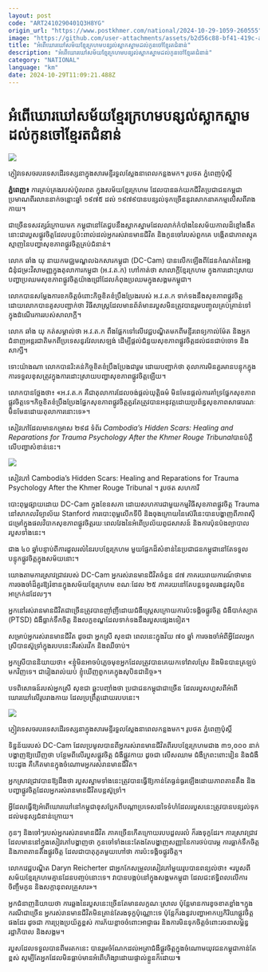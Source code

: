 ```yaml
---
layout: post
code: "ART2410290401Q3H8YG"
origin_url: "https://www.postkhmer.com/national/2024-10-29-1059-260555"
image: "https://github.com/user-attachments/assets/b2d56c88-bf41-419c-a0ff-35388b8973e5"
title: "អំពើ​ឃោរឃៅ​សម័យ​ខ្មែរ​ក្រហម​បន្សល់​ស្លាកស្នាម​ដល់​កូនចៅ​ខ្មែរ​ត​ជំនាន់"
description: "​​អំពើ​ឃោរឃៅ​សម័យ​ខ្មែរ​ក្រហម​បន្សល់​ស្លាកស្នាម​ដល់​កូនចៅ​ខ្មែរ​ត​ជំនាន់​"
category: "NATIONAL"
language: "km"
date: 2024-10-29T11:09:21.488Z
---
```


# អំពើ​ឃោរឃៅ​សម័យ​ខ្មែរ​ក្រហម​បន្សល់​ស្លាកស្នាម​ដល់​កូនចៅ​ខ្មែរ​ត​ជំនាន់

![](https://github.com/user-attachments/assets/15bd1975-1067-4cce-83cb-e3418dc6b223)

ភ្ញៀវទេសចរ​បរទេស​ដើរ​ទស្សនា​ក្នុង​សារមន្ទីរ​ទួលស្លែង​នា​ពេលកន្លង​មក។ រូបថត ភ្នំពេញប៉ុស្តិ៍

**ភ្នំពេញ៖** ការ​គ្រប់គ្រង​របស់​ប៉ុល​ពត ក្នុង​សម័យ​ខ្មែរក្រហម ដែល​បាន​ឆក់យក​ជីវិត​ប្រជាជន​កម្ពុជា​ប្រមាណ​ពីរលាន​នាក់​ចន្លោះ​ឆ្នាំ ១៩៧៥ ដល់ ១៩៧៩​ បាន​បន្សល់ទុក​ច្រើននូវ​សោកនាគកម្ម​លើស​ពី​រាងកាយ​​។​

ជាច្រើន​ទសវត្សរ៍​ក្រោយមក កម្ពុជា​​នៅតែ​ជួបនឹង​ស្លាកស្នាម​ដែល​លាក់កំបាំង​នៃ​សម័យកាល​ដ៏​ខ្មៅ​ងងឹត​នោះ ​ជា​របួស​ផ្លូវចិត្ត​ដែល​បន្ត​ប៉ះពាល់​ដល់​អ្នក​រស់រាន​មានជីវិត និង​កូនចៅ​របស់​ពួកគេ បង្កើតជា​ភាព​ស្មុគស្មាញ​នៃ​បញ្ហា​សុខភាព​ផ្លូវចិត្ត​​​គ្រប់​ជំនាន់​។​

លោក ឆាំង យុ នាយក​មជ្ឈមណ្ឌល​ឯកសារ​កម្ពុជា (DC-Cam) បានលើកឡើង​ពី​ដែន​កំណ​ត់នៃ​អង្គជំនុំជម្រះ​វិសាមញ្ញ​ក្នុង​តុលាការ​កម្ពុជា (​អ​.​វ​.​ត​.​ក​) ហៅ​កាត់​ថា សាលាក្តី​ខ្មែរក្រហម ក្នុងការ​ដោះស្រាយ​បញ្ហា​ប្រឈម​សុខភាព​ផ្លូវចិត្ត​យ៉ាងជ្រៅ​ដែល​កំពុង​ប្រឈម​ក្នុងសង្គម​កម្ពុជា​។​

លោក​បាន​សម្តែង​ការខកចិត្ត​ចំពោះ​កិច្ចខិតខំ​ប្រឹងប្រែង​រប​ស់ អ​.​វ​.​ត​.​ក ទាក់ទង​នឹង​សុខភាព​ផ្លូវចិត្ត ដោយ​លោក​បាន​គូស​បញ្ជាក់​ថា វិធីសាស្ត្រ​ដែលមាន​ព័ត៌មាន​របួស​មិនត្រូវ​បានរួម​បញ្ចូល​គ្រប់គ្រាន់​ទៅក្នុង​ដំណើរការ​របស់​សាលាក្តី​។​

លោក ឆាំង យុ កត់​សម្គាល់ថា អ​.​វ​.​ត​.​ក ពឹង​ផ្អែកទៅលើ​វេជ្ជបណ្ឌិត​មកពី​មន្ទីរពេទ្យ​កាល់ម៉ែត និង​អ្នកជំនាញ​អន្តរជាតិ​មកពី​ប្រទេស​នូ​រវែ​ល​សេ​ឡង់ ដើម្បី​ផ្តល់ជំនួយ​សុខភាព​ផ្លូវចិត្ត​ដល់​ជនជាប់ចោទ និង​សាក្សី​។​

ទោះយ៉ាងណា លោក​បាន​រិះគន់​កិច្ចខិតខំ​ប្រឹងប្រែង​ជារួម ដោយ​បញ្ជាក់ថា តុលាការ​មិនគួរ​មាន​បន្ទុក​ក្នុងការ​ទទួលខុសត្រូវ​ក្នុងការ​ដោះស្រាយ​បញ្ហា​សុខភាព​ផ្លូវចិត្ត​ឡើយ​។​

លោក​បាន​ថ្លែង​ថា៖ «​អ​.​វ​.​ត​.​ក គឺជា​តុលា​ការដែល​ចង់​ផ្តល់​យុត្តិធម៌ មិនមែន​ផ្តល់​ការគាំទ្រ​ផ្នែក​សុខភាព​ផ្លូវចិត្ត​ទេ។​ កិច្ចខិតខំ​ប្រឹងប្រែង​ផ្នែក​សុខភាព​ផ្លូវចិត្ត​គួរតែ​ត្រូវបាន​អនុវត្ត​ដោយ​ប្រព័ន្ធ​សុខភាព​សាធារណៈ មិនមែន​ដោយ​តុលាការ​នោះទេ»​។​

សៀវភៅ​ដែលមានកម្រាស ២៩៨​ ទំព័រ _Cambodia’s Hidden Scars: Healing and Reparations for Trauma Psychology After the Khmer Rouge Tribunal_ ​បាន​បំភ្លឺ​លើ​បញ្ហាសំខាន់​នេះ​។​

![](https://pppkhmer.sgp1.cdn.digitaloceanspaces.com/image/main/202410/29_10_2024_28_10_2024_cambodia_hidden_scared.jpg)

សៀវភៅ​ Cambodia’s Hidden Scars: Healing and Reparations for Trauma Psychology After the Khmer Rouge Tribunal ​​។​ រូបថត សហការី

បោះពុម្ពផ្សាយ​ដោយ DC-Cam ក្នុង​ខែឧសភា ដោយ​សហការ​ជាមួយ​កម្មវិធី​សុខភាព​ផ្លូវចិត្ត Trauma នៅ​សាកលវិទ្យាល័យ Stanford ការបោះពុម្ព​លើក​ទី​បី និង​ចុងក្រោយ​នៃ​ស៊េរី​នេះបាន​បង្ហាញ​ពីភាព​ស៊ីជម្រៅ​​ក្នុង​ផលវិបាក​សុខភាព​ផ្លូវចិត្ត​រយៈពេល​វែង​នៃ​អំពើ​ប្រល័យពូជសាសន៍ និង​ការប៉ុនប៉ង​​ព្យាបាល​របួស​ទាំងនេះ​។​

ជាង ៤០​ ឆ្នាំ​បន្ទាប់ពី​ការដួលរលំ​នៃ​របប​ខ្មែរក្រហម មួយផ្នែក​ដ៏​សំខាន់​នៃ​ប្រជាជន​កម្ពុជា​នៅតែ​ទទួលបន្ទុក​ផ្លូវចិត្ត​ក្នុងសម័យ​នោះ​។​

យោងតាម​ការស្រាវជ្រាវ​របស់ DC-Cam អ្នក​រស់រានមានជីវិត​ចំនួន ៨៧ ភាគរយ​រាយការណ៍​ថា ​មានការ​ចងចាំ​ដ៏​គួរឱ្យ​រំខាន​ក្នុងសម័យ​ខ្មែរក្រហម ខណៈដែល ២៥ ភាគរយ​នៅតែ​បន្ត​ទទួលរង​នូវ​សុបិន​អាក្រក់​ដដែលៗ​។​

អ្នក​នៅ​រស់រានមានជីវិត​ជាច្រើន​ត្រូវបាន​ញាំញី​ដោយ​ជំងឺស្ត្រេស​ក្រោយ​ការប៉ះទង្គិច​ផ្លូវចិត្ត ជំងឺបាក់​ស្បាត​ (PTSD) ជំងឺ​ធ្លាក់​ទឹកចិត្ត និង​លក្ខខណ្ឌ​ដែល​ទាក់ទង​នឹង​របួស​ផ្សេងទៀត​។​

សម្រាប់​អ្នក​រស់រានមានជីវិត ​ដូចជា​ អ្នកស្រី សុខ​ជា ពេលនេះ​ក្នុង​វ័យ ៧០ ឆ្នាំ ការចងចាំ​អំពី​អ្វីដែល​អ្នកស្រី​​បាន​ស៊ូទ្រាំ​ក្នុង​របប​នេះ​គឺ​រស់​រវើក និង​ឈឺចាប់​។​

អ្នកស្រី​​បាន​និយាយថា​៖ «​ខ្ញុំ​មិនអាច​បំភ្លេច​មុខ​អ្នក​ដែល​ត្រូវបាន​គេ​យកទៅ​វាលស្រែ និង​​មិនបាន​ត្រឡប់មកវិញ​ទេ​​​។​ ជា​រៀង​រាល់​​យប់ ខ្ញុំ​ឃើញ​ពួកគេ​​ក្នុង​សុបិនជានិច្ច​​»​។​

បទពិសោធន៍​របស់អ្នកស្រី​ សុខ​ជា ឆ្លុះ​ប​ញ្ចាំ​ង​ថា ប្រជាជន​កម្ពុជា​ជាច្រើន ដែល​របួស​ ហួស​ពី​អំពើ​ឃោរឃៅ​លើ​រូបរាងកាយ ដែល​ប្រព្រឹត្ត​ដោយ​របប​នេះ​។​

![](https://github.com/user-attachments/assets/c613feb4-ca2a-41a1-84af-0fd6e67a8884)

ភ្ញៀវទេសចរ​បរទេស​ដើរ​ទស្សនា​ក្នុង​សារមន្ទីរ​ទួលស្លែង​នា​ពេលកន្លង​មក។ រូបថត ភ្នំពេញប៉ុស្តិ៍

ទិន្នន័យ​របស់ DC-Cam ដែល​ប្រមូលបាន​ពី​អ្នក​រស់រានមានជីវិត​ពី​របប​ខ្មែរក្រហម​ជាង ៣១,០០០ នាក់ បង្ហាញឱ្យឃើញថា បន្ថែម​ពីលើ​របួស​ផ្លូវចិត្ត ជំងឺ​ផ្លូវកាយ​ ដូចជា លើសឈាម ជំងឺ​ក្រពះ​ពោះវៀន និង​ជំងឺ​បេះដូង គឺ​កើតមាន​ក្នុងចំណោម​អ្នក​រស់រានមានជីវិត​។​

អ្នកស្រាវជ្រាវ​បានឱ្យដឹង​​ថា របួសស្នាម​ទាំងនេះ​​ត្រូវបាន​ធ្វើឱ្យ​កាន់តែ​ធ្ងន់ធ្ងរ​ឡើង​ដោយ​ភាព​តានតឹង និងបញ្ហា​​ផ្លូវចិត្ត​ដែល​អ្នក​រស់រានមានជីវិត​បន្ត​ស៊ូទ្រាំ​។​

អ្វីដែល​ធ្វើ​ឱ្យ​អំពើឃោរឃៅ​នៅកម្ពុជា​ខុស​ប្លែក​ពី​បណ្ដា​ប្រទេស​ដទៃ​​​ទំហំ​ដែល​របួស​នេះ​ត្រូវបាន​បន្សល់ទុក​ដល់​ម​នុស្ស​ជំនាន់​ក្រោយ​។

កូនៗ និង​ចៅៗ​របស់​អ្នក​រស់រានមានជីវិត ភាគច្រើន​កើត​ក្រោយ​របប​ដួលរលំ ក៏​រង​ទុក្ខ​ដែរ​។ ការស្រាវជ្រាវ​ដែលមាន​នៅក្នុង​សៀវភៅ​បង្ហាញថា កូនចៅ​ទាំងនេះ​តែងតែ​បង្ហាញ​សញ្ញា​នៃ​ការ​ថប់​បារម្ភ ការធ្លាក់​ទឹកចិត្ត និង​ភាព​តានតឹង​ផ្លូវចិត្ត ដែលជា​បាតុភូត​មួយ​ហៅថា ​ការប៉ះទង្គិច​ផ្លូវចិត្ត​។​

លោក​វេជ្ជបណ្ឌិត Daryn Reicherter ​ជា​អ្នក​កែសម្រួល​សៀវភៅ​មួយរូប​បាន​ពន្យល់ថា៖ «​របួស​ពី​សម័យ​ខ្មែរក្រហម​គ្មាន​ដែន​បញ្ចប់​នោះទេ​​។ វា​បាន​បង្កប់នៅ​​ក្នុង​សង្គម​កម្ពុជា ដែលជះ​ឥទ្ធិពល​លើ​​ការចិញ្ចឹម​កូន និង​សក្ដានុពល​គ្រួសារ​»​។​

អ្នកជំនាញ​និយាយថា ការឆ្លង​នៃ​របួស​នេះ​ច្រើន​តែមាន​លក្ខណៈ​ស្រាល ប៉ុន្តែ​មានការ​ខូចខាត​​ខ្លាំង​។​ ​ក្នុងករណី​ជាច្រើន អ្នក​រស់រានមានជីវិត​មិន​គ្រាន់តែ​រង​ទុក្ខ​ប៉ុណ្ណោះ​ទេ ប៉ុន្តែ​ក៏រង​នូវ​បញ្ហា​​អាកប្បកិរិយា​ផ្លូវចិត្ត​ផងដែរ ដូចជា ​ការប្រុងប្រយ័ត្ន​ខ្ពស់ ការភ័យខ្លាច​ចំពោះ​អាជ្ញាធរ និង​ការមិនទុកចិត្ត​​​ចំពោះ​រចនាសម្ព័ន្ធ​រដ្ឋាភិបាល និង​សង្គម​។​

​របួស​ដែល​ទទួលបាន​ពី​មរតក​នេះ បានរួម​ចំណែក​ដល់​អ​ត្រា​ជំងឺផ្លូវចិត្ត​ក្នុងចំណោម​យុវជន​កម្ពុជា​កាន់តែ​ខ្ពស់ សូម្បីតែ​អ្នក​ដែល​មិន​ធ្លាប់មាន​អំពើហិង្សា​ដោយផ្ទាល់​ខ្លួន​ក៏ដោយ​៕​